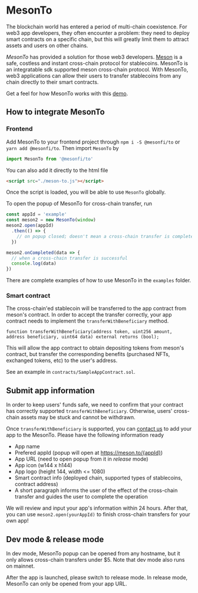 # MesonTo

The blockchain world has entered a period of multi-chain coexistence. For web3 app developers, they often encounter a problem: they need to deploy smart contracts on a specific chain, but this will greatly limit them to attract assets and users on other chains.

*MesonTo* has provided a solution for those web3 developers. [Meson](https://meson.fi) is a safe, costless and instant cross-chain protocol for stablecoins. MesonTo is an integratable sdk supported meson cross-chain protocol. With MesonTo, web3 applications can allow their users to transfer stablecoins from any chain directly to their smart contracts.

Get a feel for how MesonTo works with this [demo](https://demo.meson.to).

## How to integrate MesonTo

### Frontend

Add MesonTo to your frontend project through `npm i -S @mesonfi/to` or `yarn add @mesonfi/to`. Then import `MesonTo` by

```js
import MesonTo from '@mesonfi/to'
```

You can also add it directly to the html file

```html
<script src="./meson-to.js"></script>
```

Once the script is loaded, you will be able to use `MesonTo` globally.

To open the popup of MesonTo for cross-chain transfer, run

```js
const appId = 'example'
const meson2 = new MesonTo(window)
meson2.open(appId)
  .then(() => {
    // on popup closed; doesn't mean a cross-chain transfer is completed
  })

meson2.onCompleted(data => {
  // when a cross-chain transfer is successful
  console.log(data)
})
```

There are complete examples of how to use MesonTo in the `examples` folder.

### Smart contract

The cross-chain'ed stablecoin will be transferred to the app contract from meson's contract. In order to accept the transfer correctly, your app contract needs to implement the `transferWithBeneficiary` method.

```solidity
function transferWithBeneficiary(address token, uint256 amount, address beneficiary, uint64 data) external returns (bool);
```

This will allow the app contract to obtain depositing tokens from meson's contract, but transfer the corresponding benefits (purchased NFTs, exchanged tokens, etc) to the user's address.

See an example in `contracts/SampleAppContract.sol`.

## Submit app information

In order to keep users' funds safe, we need to confirm that your contract has correctly supported `transferWithBeneficiary`. Otherwise, users' cross-chain assets may be stuck and cannot be withdrawn.

Once `transferWithBeneficiary` is supported, you can [contact us]() to add your app to the MesonTo. Please have the following information ready

- App name
- Prefered appId (popup will open at https://meson.to/{appId})
- App URL (need to open popup from it in *release* mode)
- App icon (w144 x h144)
- App logo (height 144, width <= 1080)
- Smart contract info (deployed chain, supported types of stablecoins, contract address)
- A short paragraph informs the user of the effect of the cross-chain transfer and guides the user to complete the operation

We will review and input your app's information within 24 hours. After that, you can use `meson2.open(yourAppId)` to finish cross-chain transfers for your own app!

## Dev mode & release mode

In dev mode, MesonTo popup can be opened from any hostname, but it only allows cross-chain transfers under $5. Note that dev mode also runs on mainnet.

After the app is launched, please switch to release mode. In release mode, MesonTo can only be opened from your app URL.
